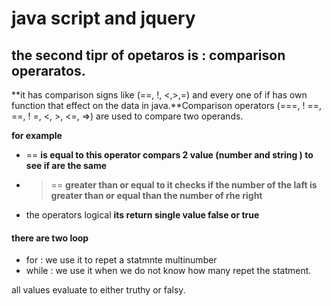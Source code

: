 # java script and jquery
## the second tipr of  opetaros is : comparison operaratos.
**it has comparison signs like (==, !, <,>,=) and every one of if has own function that effect on the data in java.**Comparison operators (===, ! ==, ==, ! =, <, >, <=, =>)
are used to compare two operands. 

**for example**
* == 
**is equal to this operator compars 2 value (number and string ) to see if are the same**
* >==
**greater than or equal to it checks if the number of the laft is greater than or equal than the number of rhe right**
* the operators logical
**its return single value false or true**
#### there are two loop
* for  : we use it to repet a statmnte multinumber
* while :  we use it when we do not know how many repet the statment. 

 all values evaluate to either truthy or falsy. 


